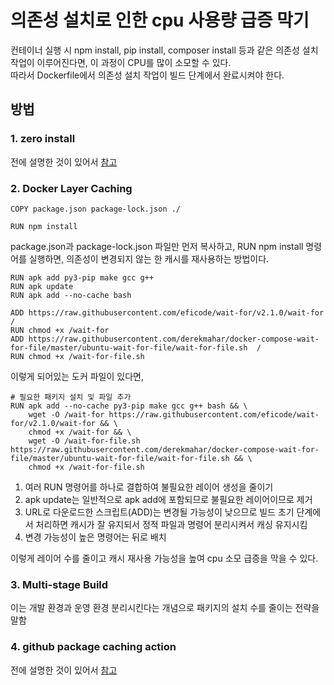 # 의존성 설치로 인한 cpu 사용량 급증 막기

컨테이너 실행 시 npm install, pip install, composer install 등과 같은 의존성 설치 작업이 이루어진다면, 이 과정이 CPU를 많이 소모할 수 있다.  
따라서 Dockerfile에서 의존성 설치 작업이 빌드 단계에서 완료시켜야 한다.

## 방법

### 1. zero install

전에 설명한 것이 있어서 [참고](./yarn-zero-install.md)

### 2. Docker Layer Caching

```
COPY package.json package-lock.json ./

RUN npm install
```

package.json과 package-lock.json 파일만 먼저 복사하고, RUN npm install 명령어를 실행하면, 의존성이 변경되지 않는 한 캐시를 재사용하는 방법이다.

```
RUN apk add py3-pip make gcc g++
RUN apk update
RUN apk add --no-cache bash

ADD https://raw.githubusercontent.com/eficode/wait-for/v2.1.0/wait-for  /
RUN chmod +x /wait-for
ADD https://raw.githubusercontent.com/derekmahar/docker-compose-wait-for-file/master/ubuntu-wait-for-file/wait-for-file.sh  /
RUN chmod +x /wait-for-file.sh
```

이렇게 되어있는 도커 파일이 있다면,

```
# 필요한 패키지 설치 및 파일 추가
RUN apk add --no-cache py3-pip make gcc g++ bash && \
    wget -O /wait-for https://raw.githubusercontent.com/eficode/wait-for/v2.1.0/wait-for && \
    chmod +x /wait-for && \
    wget -O /wait-for-file.sh https://raw.githubusercontent.com/derekmahar/docker-compose-wait-for-file/master/ubuntu-wait-for-file/wait-for-file.sh && \
    chmod +x /wait-for-file.sh
```

1. 여러 RUN 명령어를 하나로 결합하여 불필요한 레이어 생성을 줄이기
2. apk update는 일반적으로 apk add에 포함되므로 불필요한 레이어이므로 제거
3. URL로 다운로드한 스크립트(ADD)는 변경될 가능성이 낮으므로 빌드 초기 단계에서 처리하면 캐시가 잘 유지되서 정적 파일과 명령어 분리시켜서 캐싱 유지시킴
4. 변경 가능성이 높은 명령어는 뒤로 배치

이렇게 레이어 수를 줄이고 캐시 재사용 가능성을 높여 cpu 소모 급증을 막을 수 있다.

### 3. Multi-stage Build

이는 개발 환경과 운영 환경 분리시킨다는 개념으로 패키지의 설치 수를 줄이는 전략을 말함

### 4. github package caching action

전에 설명한 것이 있어서 [참고](./package-cache.md)
